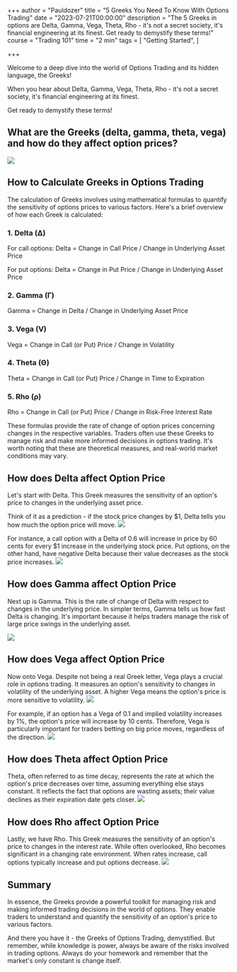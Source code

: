 +++
author = "Pauldozer"
title = "5 Greeks You Need To Know With Options Trading"
date = "2023-07-21T00:00:00"
description = "The 5 Greeks in options are Delta, Gamma, Vega, Theta, Rho - it's not a secret society, it's financial engineering at its finest. Get ready to demystify these terms!"
course = "Trading 101"
time = "2 min"
tags = [
    "Getting Started",
]

+++

Welcome to a deep dive into the world of Options Trading and its hidden language, the Greeks! 

When you hear about Delta, Gamma, Vega, Theta, Rho - it's not a secret society, it's financial engineering at its finest. 

Get ready to demystify these terms!

## What are the Greeks (delta, gamma, theta, vega) and how do they affect option prices?

![](images/greeks.png)

## How to Calculate Greeks in Options Trading

The calculation of Greeks involves using mathematical formulas to quantify the sensitivity of options prices to various factors. Here's a brief overview of how each Greek is calculated:

### 1. Delta (Δ)

For call options: Delta = Change in Call Price / Change in Underlying Asset Price

For put options: Delta = Change in Put Price / Change in Underlying Asset Price

### 2. Gamma (Γ)

Gamma = Change in Delta / Change in Underlying Asset Price

### 3. Vega (V)

Vega = Change in Call (or Put) Price / Change in Volatility

### 4. Theta (Θ)

Theta = Change in Call (or Put) Price / Change in Time to Expiration

### 5. Rho (ρ)

Rho = Change in Call (or Put) Price / Change in Risk-Free Interest Rate

These formulas provide the rate of change of option prices concerning changes in the respective variables. Traders often use these Greeks to manage risk and make more informed decisions in options trading. It's worth noting that these are theoretical measures, and real-world market conditions may vary.



##  How does Delta affect Option Price
Let's start with Delta. This Greek measures the sensitivity of an option's price to changes in the underlying asset price. 

Think of it as a prediction - if the stock price changes by $1, Delta tells you how much the option price will move.
![](images/delta.jpeg)

For instance, a call option with a Delta of 0.6 will increase in price by 60 cents for every $1 increase in the underlying stock price. Put options, on the other hand, have negative Delta because their value decreases as the stock price increases.
![](images/deltamath.png)

## How does Gamma affect Option Price

Next up is Gamma. This is the rate of change of Delta with respect to changes in the underlying price. In simpler terms, Gamma tells us how fast Delta is changing. It's important because it helps traders manage the risk of large price swings in the underlying asset.

![](images/gamma.png)

## How does Vega affect Option Price

Now onto Vega. Despite not being a real Greek letter, Vega plays a crucial role in options trading. It measures an option's sensitivity to changes in volatility of the underlying asset. A higher Vega means the option's price is more sensitive to volatility.
![](images/vega.png)

For example, if an option has a Vega of 0.1 and implied volatility increases by 1%, the option's price will increase by 10 cents. Therefore, Vega is particularly important for traders betting on big price moves, regardless of the direction.
![](images/vegamath.png)


## How does Theta affect Option Price

Theta, often referred to as time decay, represents the rate at which the option's price decreases over time, assuming everything else stays constant. It reflects the fact that options are wasting assets; their value declines as their expiration date gets closer.
![](images/theta.jpeg)


## How does Rho affect Option Price

Lastly, we have Rho. This Greek measures the sensitivity of an option's price to changes in the interest rate. While often overlooked, Rho becomes significant in a changing rate environment. When rates increase, call options typically increase and put options decrease.
![](images/rho.jpeg)


## Summary
In essence, the Greeks provide a powerful toolkit for managing risk and making informed trading decisions in the world of options. They enable traders to understand and quantify the sensitivity of an option's price to various factors.

And there you have it - the Greeks of Options Trading, demystified. But remember, while knowledge is power, always be aware of the risks involved in trading options. Always do your homework and remember that the market's only constant is change itself.
